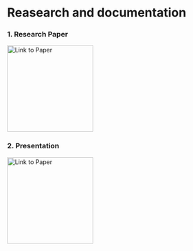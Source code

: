 # Reasearch and documentation
### 1. Research Paper
<td align="center"><a href="https://1drv.ms/w/s!AlWUeQnaZ2H8jDTGY8dojf4f6fNf?e=2ORaIg"><img src="https://www.versionmuseum.com/images/applications/microsoft-word/microsoft-word%5E2015%5Ems-word-logo-new.png" alt="Link to Paper" width="200"></a></td>

### 2. Presentation
<td align="center"><a href="https://docs.google.com/presentation/d/1DwvSYxYA3uvbA7ah667YBYbm0-pBISSr/edit?usp=sharing&ouid=111105387461287363706&rtpof=true&sd=true"><img src="https://images.squarespace-cdn.com/content/v1/50eca855e4b0939ae8bb12d9/1563847692982-4X7TFWOSVYSIRR45XGCF/Get+Creative+Title.001.png" alt="Link to Paper" width="200"></a></td>